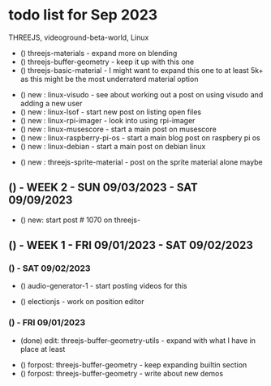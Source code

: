 # todo list for Sep 2023

THREEJS, videoground-beta-world, Linux

<!-------- ----------
-- EDIT 5k+ - Focus more so on a top ten of sorts to get to 5000+ words and 10+ demos and beyond
---------- --------->
* () threejs-materials - expand more on blending
* () threejs-buffer-geometry - keep it up with this one
* () threejs-basic-material - I might want to expand this one to at least 5k+ as this might be the most underraterd material option
<!-------- ----------
-- NEW POST IDEAS FOR LINUX
---------- --------->
* () new : linux-visudo - see about working out a post on using visudo and adding a new user
* () new : linux-lsof - start new post on listing open files
* () new : linux-rpi-imager - look into using rpi-imager
* () new : linux-musescore - start a main post on musescore
* () new : linux-raspberry-pi-os - start a main blog post on raspbery pi os
* () new : linux-debian - start a main post on debian linux
<!-------- ----------
-- NEW POST IDEAS THREEJS
---------- --------->
* () new : threejs-sprite-material - post on the sprite material alone maybe

<!-------- ----------
-- WEEK 2
---------- --------->
## () - WEEK 2 - SUN 09/03/2023 - SAT 09/09/2023


* () new: start post # 1070 on threejs-


<!-------- ----------
-- WEEK 1
---------- --------->
## () - WEEK 1 - FRI 09/01/2023 - SAT 09/02/2023

### () - SAT 09/02/2023
<!-- videoground-beta-world -->
* () audio-generator-1 - start posting videos for this
<!-- electionjs -->
* () electionjs - work on position editor

### () - FRI 09/01/2023
* (done) edit: threejs-buffer-geometry-utils - expand with what I have in place at least
<!-- EDIT 5k+ -->
* () forpost: threejs-buffer-geometry - keep expanding builtin section
* () forpost: threejs-buffer-geometry - write about new demos


